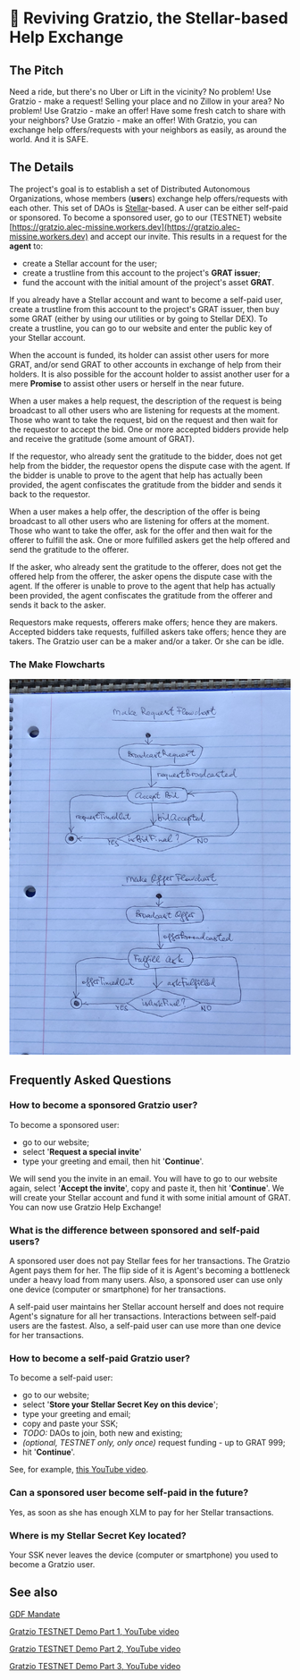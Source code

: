 # 👷 Reviving Gratzio, the Stellar-based Help Exchange

## The Pitch

Need a ride, but there's no Uber or Lift in the vicinity? No problem! Use Gratzio - make a request! Selling your place and no Zillow in your area? No problem! Use Gratzio - make an offer! Have some fresh catch to share with your neighbors? Use Gratzio - make an offer! With Gratzio, you can exchange help offers/requests with your neighbors as easily, as around the world. And it is SAFE.

## The Details

The project's goal is to establish a set of Distributed Autonomous Organizations, whose members (**user**s) exchange help offers/requests with each other. This set of DAOs is [Stellar](https://stellar.org/)-based. A user can be either self-paid or sponsored. To become a sponsored user, go to our (TESTNET) website [https://gratzio.alec-missine.workers.dev](https://gratzio.alec-missine.workers.dev) and accept our invite. This results in a request for the **agent** to:

- create a Stellar account for the user;
- create a trustline from this account to the project's **GRAT issuer**;
- fund the account with the initial amount of the project's asset **GRAT**.

If you already have a Stellar account and want to become a self-paid user, create a trustline from this account to the project's GRAT issuer, then buy some GRAT (either by using our utilities or by going to Stellar DEX). To create a trustline, you can go to our website and enter the public key of your Stellar account.

When the account is funded, its holder can assist other users for more GRAT, and/or send GRAT to other accounts in exchange of help from their holders. It is also possible for the account holder to assist another user for a mere **Promise** to assist other users or herself in the near future.

When a user makes a help request, the description of the request is being broadcast to all other users who are listening for requests at the moment. Those who want to take the request, bid on the request and then wait for the requestor to accept the bid. One or more accepted bidders provide help and receive the gratitude (some amount of GRAT).

If the requestor, who already sent the gratitude to the bidder, does not get help from the bidder, the requestor opens the dispute case with the agent. If the bidder is unable to prove to the agent that help has actually been provided, the agent confiscates the gratitude from the bidder and sends it back to the requestor.

When a user makes a help offer, the description of the offer is being broadcast to all other users who are listening for offers at the moment. Those who want to take the offer, ask for the offer and then wait for the offerer to fulfill the ask. One or more fulfilled askers get the help offered and send the gratitude to the offerer.

If the asker, who already sent the gratitude to the offerer, does not get the offered help from the offerer, the asker opens the dispute case with the agent. If the offerer is unable to prove to the agent that help has actually been provided, the agent confiscates the gratitude from the offerer and sends it back to the asker.

Requestors make requests, offerers make offers; hence they are makers. Accepted bidders take requests, fulfilled askers take offers; hence they are takers. The Gratzio user can be a maker and/or a taker. Or she can be idle.

### The Make Flowcharts

![Make Flowcharts](./make-flowcharts.png "Shoot 1")

## Frequently Asked Questions

### How to become a sponsored Gratzio user?

To become a sponsored user:

- go to our website;
- select '**Request a special invite**'
- type your greeting and email, then hit '**Continue**'.

We will send you the invite in an email. You will have to go to our website again, select '**Accept the invite**', copy and paste it, then hit '**Continue**'. We will create your Stellar account and fund it with some initial amount of GRAT. You can now use Gratzio Help Exchange!

### What is the difference between sponsored and self-paid users?

A sponsored user does not pay Stellar fees for her transactions. The Gratzio Agent pays them for her. The flip side of it is Agent's becoming a bottleneck under a heavy load from many users. Also, a sponsored user can use only one device (computer or smartphone) for her transactions.

A self-paid user maintains her Stellar account herself and does not require Agent's signature for all her transactions. Interactions between self-paid users are the fastest. Also, a self-paid user can use more than one device for her transactions.

### How to become a self-paid Gratzio user?

To become a self-paid user:

- go to our website;
- select '**Store your Stellar Secret Key on this device**';
- type your greeting and email;
- copy and paste your SSK;
- _TODO:_ DAOs to join, both new and existing;
- _(optional, TESTNET only, only once)_ request funding - up to GRAT 999;
- hit '**Continue**'.

See, for example, [this YouTube video](https://youtu.be/Y8Lia7gIjgM).

### Can a sponsored user become self-paid in the future?

Yes, as soon as she has enough XLM to pay for her Stellar transactions.

### Where is my Stellar Secret Key located?

Your SSK never leaves the device (computer or smartphone) you used to become a Gratzio user.

## See also

[GDF Mandate](https://github.com/amissine/gratzio-join/blob/main/GDF.md)

[Gratzio TESTNET Demo Part 1, YouTube video](https://youtu.be/_lPtvGTF7yo)

[Gratzio TESTNET Demo Part 2, YouTube video](https://youtu.be/RX0DNZQNDdA)

[Gratzio TESTNET Demo Part 3, YouTube video](https://youtu.be/l8jKvAos-KE)
